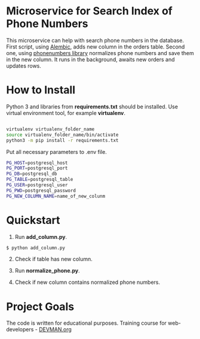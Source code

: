 # Microservice for Search Index of Phone Numbers

This microservice can help with search phone numbers in the database. First script, using [Alembic](https://alembic.sqlalchemy.org/en/latest/), adds new column in the orders table. Second one, using [phonenumbers library](https://github.com/daviddrysdale/python-phonenumbers) normalizes phone numbers and save them in the new column. It runs in the background, awaits new orders and updates rows.


# How to Install

Python 3 and libraries from **requirements.txt** should be installed. Use virtual environment tool, for example **virtualenv**.

```bash

virtualenv virtualenv_folder_name
source virtualenv_folder_name/bin/activate
python3 -m pip install -r requirements.txt
```

Put all necessary parameters to .env file.

```bash
PG_HOST=postgresql_host
PG_PORT=postgresql_port
PG_DB=postgresql_db
PG_TABLE=postgresql_table
PG_USER=postgresql_user
PG_PWD=postgresql_password
PG_NEW_COLUMN_NAME=name_of_new_colunm

```

# Quickstart

1. Run **add_column.py**.

```bash
$ python add_column.py
```

2. Check if table has new column.

3. Run **normalize_phone.py**.

4. Check if new column contains normalized phone numbers.


# Project Goals

The code is written for educational purposes. Training course for web-developers - [DEVMAN.org](https://devman.org)
